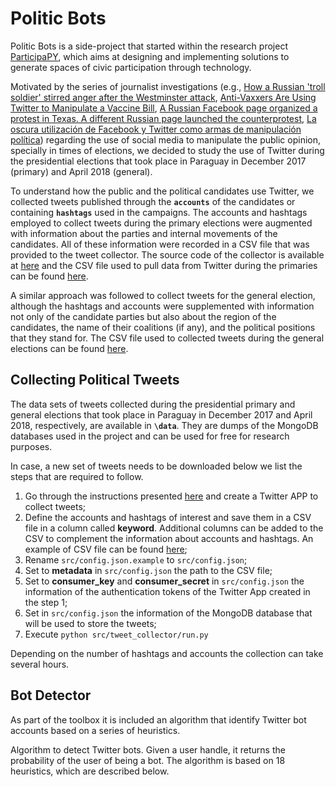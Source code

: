 # Politic Bots

Politic Bots is a side-project that started within the research project [ParticipaPY](http://participa.org.py/), which 
aims at designing and implementing solutions to generate spaces of civic participation through technology. 

Motivated by the series of journalist investigations (e.g., 
[How a Russian 'troll soldier' stirred anger after the Westminster attack](https://www.theguardian.com/uk-news/2017/nov/14/how-a-russian-troll-soldier-stirred-anger-after-the-westminster-attack), 
[Anti-Vaxxers Are Using Twitter to Manipulate a Vaccine Bill](https://www.wired.com/2015/06/antivaxxers-influencing-legislation/),
[A Russian Facebook page organized a protest in Texas. A different Russian page launched the counterprotest](https://www.texastribune.org/2017/11/01/russian-facebook-page-organized-protest-texas-different-russian-page-l/),
[La oscura utilización de Facebook y Twitter como armas de manipulación política](https://elpais.com/tecnologia/2017/10/19/actualidad/1508426945_013246.html)) 
regarding the use of social media to manipulate the public opinion, specially in times of elections, we decided to 
study the use of Twitter during the presidential elections that took place in Paraguay in
December 2017 (primary) and April 2018 (general).  

To understand how the public and the political candidates use Twitter, we collected tweets published through 
the **`accounts`** of the candidates or containing **`hashtags`** used in the campaigns. The accounts
and hashtags employed to collect tweets during the primary elections were augmented with information about the
parties and internal movements of the candidates. All of these information were recorded in a CSV file that was 
provided to the tweet collector. The source code of the collector is available at [here](https://github.com/ParticipaPY/politic-bots/blob/master/src/tweet_collector/twitter_api_manager.py) 
and the CSV file used to pull data from Twitter during the primaries can be found [here](https://github.com/ParticipaPY/politic-bots/blob/master/src/tweet_collector/internas_2017.csv).

A similar approach was followed to collect tweets for the general election, although the hashtags and accounts were
supplemented with information not only of the candidate parties but also about the region of the candidates, the name
of their coalitions (if any), and the political positions that they stand for. The CSV file used to collected tweets
during the general elections can be found [here](https://github.com/ParticipaPY/politic-bots/blob/master/src/tweet_collector/generales.csv). 


## Collecting Political Tweets

The data sets of tweets collected during the presidential primary and general elections that took place
in Paraguay in December 2017 and April 2018, respectively, are available in **`\data`**. They are dumps of the MongoDB
databases used in the project and can be used for free for research purposes. 

In case, a new set of tweets needs to be downloaded below we list the steps that are required to follow.

1. Go through the instructions presented [here](https://developer.twitter.com/en/docs/basics/developer-portal/guides/apps) 
and create a Twitter APP to collect tweets;  
2. Define the accounts and hashtags of interest and save them in a CSV file in a column called **keyword**. 
Additional columns can be added to the CSV to complement the information about accounts and hashtags. 
An example of CSV file can be found [here](https://github.com/ParticipaPY/politic-bots/blob/master/src/tweet_collector/internas2017.csv);
3. Rename `src/config.json.example` to `src/config.json`;
4. Set to **metadata** in `src/config.json` the path to the CSV file; 
5. Set to **consumer_key** and **consumer_secret** in `src/config.json` the information of the authentication tokens 
of the Twitter App created in the step 1;
6. Set in `src/config.json` the information of the MongoDB database that will be used to store the tweets;
7. Execute `python src/tweet_collector/run.py`

Depending on the number of hashtags and accounts the collection can take several hours.

## Bot Detector

As part of the toolbox it is included an algorithm that identify Twitter bot accounts based on a series of heuristics.

Algorithm to detect Twitter bots. Given a user handle, it returns the probability of the user of being a bot. The algorithm is based on 18 heuristics, which are described below.

